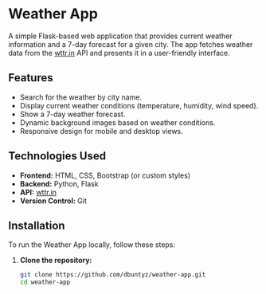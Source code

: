 # Weather App

A simple Flask-based web application that provides current weather information and a 7-day forecast for a given city. The app fetches weather data from the [wttr.in](http://wttr.in) API and presents it in a user-friendly interface.

## Features

- Search for the weather by city name.
- Display current weather conditions (temperature, humidity, wind speed).
- Show a 7-day weather forecast.
- Dynamic background images based on weather conditions.
- Responsive design for mobile and desktop views.

## Technologies Used

- **Frontend:** HTML, CSS, Bootstrap (or custom styles)
- **Backend:** Python, Flask
- **API:** [wttr.in](http://wttr.in)
- **Version Control:** Git

## Installation

To run the Weather App locally, follow these steps:

1. **Clone the repository:**
   ```bash
   git clone https://github.com/dbuntyz/weather-app.git
   cd weather-app

